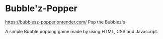 # Bubble'z-Popper
https://bubblesz-popper.onrender.com/
Pop the Bubblez's

A simple Bubble popping game made by using HTML, CSS and Javascript.
